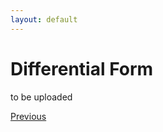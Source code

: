 ```yaml
---
layout: default
---
```


# Differential Form

to be uploaded

<div class="pagination">
  <a href="{{ 'Phys/MP/MP_content.html' | relative_url }}" class="prev-button">Previous</a>
</div>